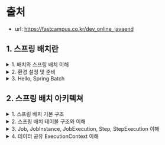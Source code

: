 
# 출처
- url: https://fastcampus.co.kr/dev_online_javaend


## 1. 스프링 배치란 

<details><summary> 1. 배치와 스프링 배치 이해 </summary>

## 1. 배치와 스프링 배치 이해

### 1. 배치란? 
- 큰 단위의 작업을 일괄처리
- 대부분 처리량이 많고 비 실시간성 처리에 사용
  - 대용량 데이터 계산, 정산, 통계, 데이터베이스, 변환 등
- 컴퓨터 자원을 최대로 활용
  - 컴퓨터 자원 사용이 낮은 시간대에 배치를 처리하거나
  - 배치만 처리하기 위해 사용자가 사용하지 않는 또 다른 컴퓨터 자원을 사용
- 사용자 상호작용으로 실행되기 보단, 스케줄러와 같은 시스템에 의해 실행되는 대상
  - 예를 들면 매일 오전 10시에 배치 실행, 매주 월요일 12시 마다 실행
  - crontab, jenkins ...

### 2. 스프링 배치란? 
- 배치 처리를 하기 위한 Spring Framework 기반 기술
  - Spring에서 지원하는 기술 적용 가능
  - DI, AOP, 서비스 추상화
- 스프링 배치의 실행 단위인 Job과 Step
- 비교적 간단한 작업(Tasklet) 단위 처리와, 대량 묶음(Chunk) 단위 처리 

</details>

<details><summary> 2. 환경 설정 및 준비 </summary>

## 2. 환경 설정 및 준비

- 개발 환경
  - Intellij IDEA
  - Mac OS
- 프로젝트 생성
  - Java8 +
  - Gradle
  - Spring Boot 2.x + 
    - Spring Batch, Spring JDBC, Spring Data JPA, Lombok, etc...
  - H2 DB
  - MySQL DB 
- DB 생성
  - `create database spring_batch;`

</details>

<details><summary> 3. Hello, Spring Batch </summary>

## 3. Hello, Spring Batch

- program argument: `--job.name=helloJob`

</details>

## 2. 스프링 배치 아키텍쳐 

<details> <summary> 1. 스프링 배치 기본 구조 </summary>

##  1. 스프링 배치 기본 구조

![image](https://user-images.githubusercontent.com/28394879/145978804-5dc6a43f-fa54-4c16-b530-79ffd9afd464.png)

### Job
- Job은 JobLauncher에 의해 실행
- Job은 배치의 실행 단위를 의미
- Job은 N개의 Step을 실행할 수 있으며, 흐름(Flow)을 관리할 수 있다
  - 예를 들면, A Step 실행 후 조건에 따라 B Step 또는 C Step을 실행 설정 

### Step
- Step은 Job의 세부 실행 단위이며, N개의 등록돼 실행된다.
- Step의 실행 단위는 크게 2가지로 나눌 수 있다
  1. Chunk 기반: 하나의 큰 덩어리를 n개씩 나누어서 실행
  2. Task 기반: 하나의 작업 기반으로 실행
- Chunk 기반 Step은 ItemReader, ItemProcessor, ItemWriter가 있다
  - 여기서 Item은 배치 처리 대상 객체를 의미한다
- ItemReader
  - 배치 처리 대상 객체를 읽어 ItemProcessor 또는 ItemWriter에게 전달한다
  - 예) 파일 또는 DB에서 데이터를 읽는다
- ItemProcessor
  - Input 객체를 Output 객체로 filtering 또는 processing해 ItemWriter에게 전달한다
  - 예) ItemReader에서 읽은 데이터를 수정 또는 ItemWriter 대상인지 filtering 한다
  - ItemProcessor는 optional 하다
  - ItemProcessor가 하는 일을 ItemReader 또는 ItemWriter가 대신할 수 있다. 
- ItemWriter
  - 배치 처리 대상 객체를 처리한다
  - 예) DB update를 하거나, 처리 대상 사용자에게 알림을 보낸다 

</details>

<details> <summary> 2. 스프링 배치 테이블 구조와 이해 </summary>

## 2. 스프링 배치 테이블 구조와 이해

![image](https://user-images.githubusercontent.com/28394879/145981331-83e78de6-9ab9-4f65-a61a-311bc411fad9.png)
- 배치 실행을 위한 메타 데이터가 저장되는 테이블 
- BATCH_JOB_INSTANCE
  - Job이 실행되며 생성되는 최상위 계층의 테이블
  - job_name과 job_key를 기준으로 하나의 row가 생성되며, 같은 job_name과 job_key가 저장될 수 없다.
  - job_key는 BATCH_JOB_EXECUTION_PARAMS에 저장되는 Parameter를 나열해 암호화해 저장한다
- BATCH_JOB_EXECUTION
  - Job이 실행되는 동안 시작/종료 시간, job 상태 등을 관리
  - 하나의 BATCH_JOB_INSTANCE는 N개의 BATCH_JOB_EXECUTION를 갖는다. 
- BATCH_JOB_EXECUTION_PARAMS
  - Job을 실행하기 위해 주입된 parameter 정보 저장
- BATCH_JOB_EXECUTION_CONTEXT
  - Job이 실행되며 공유해야할 데이터를 직렬화해 저장
- BATCH_STEP_EXECUTION
  - Step이 실행되는 동안 필요한 데이터 또는 실행된 결과 저장
- BATCH_STEP_EXECUTION_CONTEXT
  - Step이 실행되며 공유해야할 데이터를 직렬화해 저장 
  - Step끼리는 공유하지 않고, 하나의 Step에 대한 정보만 저장한다. 
  - Step끼리 공유하려면, BATCH_JOB_EXECUTION에 저장해야 한다. 

![image](https://user-images.githubusercontent.com/28394879/145983093-dd3a763d-198d-4c67-9e91-ea009fab6bd6.png)
- 메타 테이블의 스크립트 
- spring-batch-core/org.springframework/batch/core/* 에 위치
- 스프링 배치를 실행하고 관리하기 위한 테이블
- schema.sql 설정
  - schema-**.sql의 실행 구분은
    - DB 종류별로 script가 구분
  - spring.batch.initialize-schema config로 구분한다
  - ALWAYS, EMBEDDED, NEVER로 구분한다
    - ALWAYS: 항상 실행
    - EMBEDDED: 내장 DB 일 때 만 실행
    - NEVER: 항상 실행 안함
  - 기본 값은 EMBEDDED이다.




</details>

<details> <summary> 3. Job, JobInstance, JobExecution, Step, StepExecution 이해 </summary>

</details>
<details> <summary> 4. 데이터 공유 ExecutionContext 이해 </summary>

</details>
